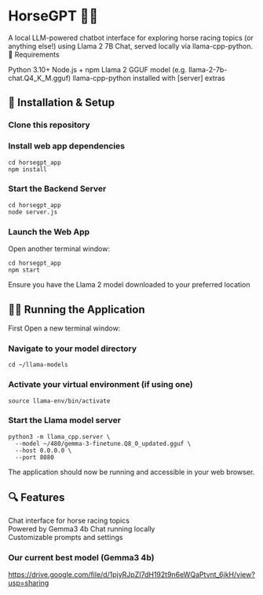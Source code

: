 # HorseGPT 🐎💬
A local LLM-powered chatbot interface for exploring horse racing topics (or anything else!) using Llama 2 7B Chat, served locally via llama-cpp-python.
🧠 Requirements

Python 3.10+
Node.js + npm
Llama 2 GGUF model (e.g. llama-2-7b-chat.Q4_K_M.gguf)
llama-cpp-python installed with [server] extras

## 🚀 Installation & Setup

### Clone this repository

### Install web app dependencies
```
cd horsegpt_app
npm install
```

### Start the Backend Server
```
cd horsegpt_app
node server.js
```
### Launch the Web App
Open another terminal window:
```
cd horsegpt_app
npm start
```

Ensure you have the Llama 2 model downloaded to your preferred location

## 🏃‍♂️ Running the Application
First Open a new terminal window:

### Navigate to your model directory
```cd ~/llama-models```

### Activate your virtual environment (if using one)
```source llama-env/bin/activate```

### Start the Llama model server
```
python3 -m llama_cpp.server \
  --model ~/480/gemma-3-finetune.Q8_0_updated.gguf \
  --host 0.0.0.0 \
  --port 8080
```
The application should now be running and accessible in your web browser.

## 🔍 Features
Chat interface for horse racing topics\
Powered by Gemma3 4b Chat running locally\
Customizable prompts and settings

### Our current best model (Gemma3 4b)
https://drive.google.com/file/d/1pjyRJpZI7dH192t9n6eWQaPtvnt_6jkH/view?usp=sharing
